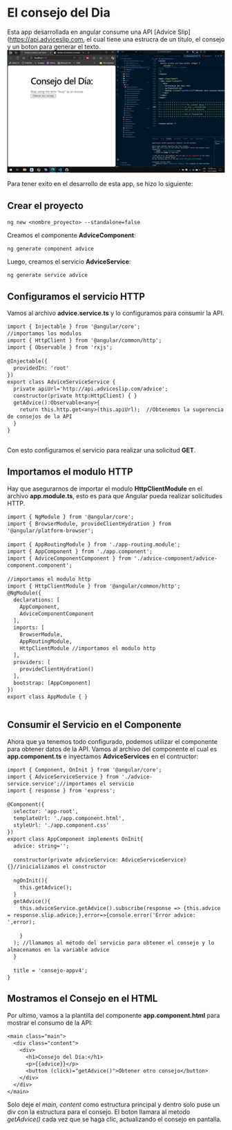 # El consejo del Dia
Esta app desarrollada en angular consume una API [Advice Slip](https://api.adviceslip.com, el cual tiene una estrucra de un titulo, el consejo y un boton para generar el texto.
![Codigo funcionando y mostrando consejo](img/image.png)

Para tener exito en el desarrollo de esta app, se hizo lo siguiente:
## Crear el proyecto
```
ng new <nombre_proyecto> --standalone=false
```
Creamos el componente **AdviceComponent**:
```
ng generate component advice
```
Luego, creamos el servicio **AdviceService**:
```
ng generate service advice
```
## Configuramos el servicio HTTP
Vamos al archivo **advice.service.ts** y lo configuramos para consumir la API.
```
import { Injectable } from '@angular/core';
//importamos los modulos
import { HttpClient } from '@angular/common/http';
import { Observable } from 'rxjs';

@Injectable({
  providedIn: 'root'
})
export class AdviceServiceService {
  private apiUrl='http://api.adviceslip.com/advice';
  constructor(private http:HttpClient) { }
  getAdvice():Observable<any>{
    return this.http.get<any>(this.apiUrl);  //Obtenemos la sugerencia de consejos de la API
  }
}


```
Con esto configuramos el servicio para realizar una solicitud **GET**.

## Importamos el modulo HTTP
Hay que asegurarnos de importar el modulo **HttpClientModule** en el archivo **app.module.ts**, esto es para que Angular pueda realizar solicitudes HTTP.
```
import { NgModule } from '@angular/core';
import { BrowserModule, provideClientHydration } from '@angular/platform-browser';

import { AppRoutingModule } from './app-routing.module';
import { AppComponent } from './app.component';
import { AdviceComponentComponent } from './advice-component/advice-component.component';

//importamos el modulo http
import { HttpClientModule } from '@angular/common/http';
@NgModule({
  declarations: [
    AppComponent,
    AdviceComponentComponent
  ],
  imports: [
    BrowserModule,
    AppRoutingModule,
    HttpClientModule //importamos el modulo http
  ],
  providers: [
    provideClientHydration()
  ],
  bootstrap: [AppComponent]
})
export class AppModule { }


```
## Consumir el Servicio en el Componente
Ahora que ya tenemos todo configurado, podemos utilizar el componente para obtener datos de la API. Vamos al archivo del componente el cual es **app.component.ts** e inyectamos **AdviceServices** en el contructor:
```
import { Component, OnInit } from '@angular/core';
import { AdviceServiceService } from './advice-service.service';//importamos el servicio
import { response } from 'express';

@Component({
  selector: 'app-root',
  templateUrl: './app.component.html',
  styleUrl: './app.component.css'
})
export class AppComponent implements OnInit{
  advice: string='';
  
  constructor(private adviceService: AdviceServiceService){}//inicializamos el constructor

  ngOnInit(){
    this.getAdvice();
  }
  getAdvice(){
    this.adviceService.getAdvice().subscribe(response => {this.advice = response.slip.advice;},error=>{console.error('Error advice: ',error);
      
    }
  ); //llamamos al método del servicio para obtener el consejo y lo almacenamos en la variable advice
  }

  title = 'consejo-appv4';
}
```
## Mostramos el Consejo en el HTML
Por ultimo, vamos a la plantilla del componente **app.component.html** para mostrar el consumo de la API:
```
<main class="main">
  <div class="content">
    <div>
      <h1>Consejo del Día:</h1>
      <p>{{advice}}</p>
      <button (click)="getAdvice()">Obtener otro consejo</button>
    </div>
  </div>
</main>
```
Solo deje el *main, content* como estructura principal y dentro solo puse un div con la estructura para el consejo. El boton llamara al metodo *getAdvice()* cada vez que se haga clic, actualizando el consejo en pantalla.
